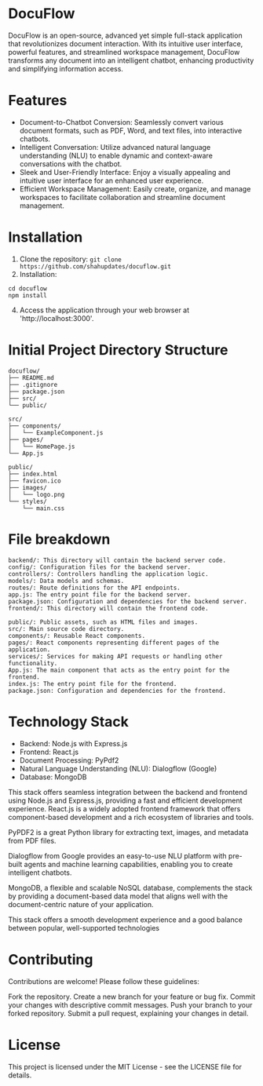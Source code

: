 # DocuFlow
DocuFlow is an open-source, advanced yet simple full-stack application that revolutionizes document interaction. With its intuitive user interface, powerful features, and streamlined workspace management, DocuFlow transforms any document into an intelligent chatbot, enhancing productivity and simplifying information access.

# Features
* Document-to-Chatbot Conversion: Seamlessly convert various document formats, such as PDF, Word, and text files, into interactive chatbots.
* Intelligent Conversation: Utilize advanced natural language understanding (NLU) to enable dynamic and context-aware conversations with the chatbot.
* Sleek and User-Friendly Interface: Enjoy a visually appealing and intuitive user interface for an enhanced user experience.
* Efficient Workspace Management: Easily create, organize, and manage workspaces to facilitate collaboration and streamline document management.

# Installation
1. Clone the repository: ``` git clone https://github.com/shahupdates/docuflow.git ```
3. Installation: 
```
cd docuflow
npm install
```
4. Access the application through your web browser at 'http://localhost:3000'.

# Initial Project Directory Structure
```
docuflow/
├── README.md
├── .gitignore
├── package.json
├── src/
└── public/

src/
├── components/
│   └── ExampleComponent.js
├── pages/
│   └── HomePage.js
└── App.js

public/
├── index.html
├── favicon.ico
├── images/
│   └── logo.png
└── styles/
    └── main.css
```
# File breakdown
```
backend/: This directory will contain the backend server code.
config/: Configuration files for the backend server.
controllers/: Controllers handling the application logic.
models/: Data models and schemas.
routes/: Route definitions for the API endpoints.
app.js: The entry point file for the backend server.
package.json: Configuration and dependencies for the backend server.
frontend/: This directory will contain the frontend code.

public/: Public assets, such as HTML files and images.
src/: Main source code directory.
components/: Reusable React components.
pages/: React components representing different pages of the application.
services/: Services for making API requests or handling other functionality.
App.js: The main component that acts as the entry point for the frontend.
index.js: The entry point file for the frontend.
package.json: Configuration and dependencies for the frontend.
```
# Technology Stack
* Backend: Node.js with Express.js
* Frontend: React.js
* Document Processing: PyPdf2
* Natural Language Understanding (NLU): Dialogflow (Google)
* Database: MongoDB

This stack offers seamless integration between the backend and frontend using Node.js and Express.js, providing a fast and efficient development experience. React.js is a widely adopted frontend framework that offers component-based development and a rich ecosystem of libraries and tools.

PyPDF2 is a great Python library for extracting text, images, and metadata from PDF files.

Dialogflow from Google provides an easy-to-use NLU platform with pre-built agents and machine learning capabilities, enabling you to create intelligent chatbots.

MongoDB, a flexible and scalable NoSQL database, complements the stack by providing a document-based data model that aligns well with the document-centric nature of your application.

This stack offers a smooth development experience and a good balance between popular, well-supported technologies

# Contributing
Contributions are welcome! Please follow these guidelines:

Fork the repository.
Create a new branch for your feature or bug fix.
Commit your changes with descriptive commit messages.
Push your branch to your forked repository.
Submit a pull request, explaining your changes in detail.

# License
This project is licensed under the MIT License - see the LICENSE file for details.
